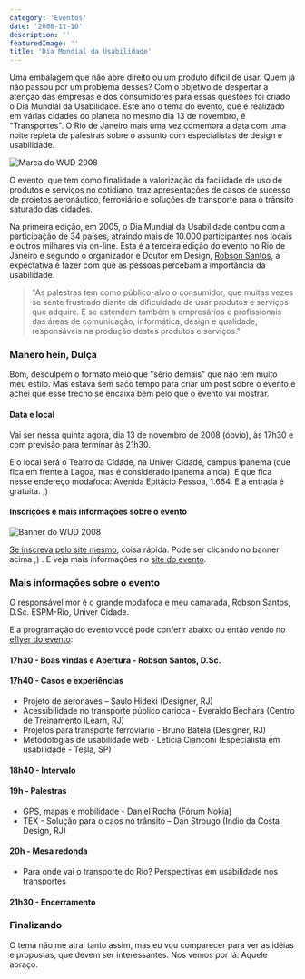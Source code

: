```yaml
---
category: 'Eventos'
date: '2008-11-10'
description: ''
featuredImage: ''
title: 'Dia Mundial da Usabilidade'
---
```


Uma embalagem que não abre direito ou um produto difícil de usar. Quem já não passou por um problema desses? Com o objetivo de despertar a atenção das empresas e dos consumidores para essas questões foi criado o Dia Mundial da Usabilidade. Este ano o tema do evento, que é realizado em várias cidades do planeta no mesmo dia 13 de novembro, é "Transportes". O Rio de Janeiro mais uma vez comemora a data com uma noite repleta de palestras sobre o assunto com especialistas de design e usabilidade.

![Marca do WUD 2008](/assets/images/posts/marca-wud.gif)

O evento, que tem como finalidade a valorização da facilidade de uso de produtos e serviços no cotidiano, traz apresentações de casos de sucesso de projetos aeronáutico, ferroviário e soluções de transporte para o trânsito saturado das cidades.

Na primeira edição, em 2005, o Dia Mundial da Usabilidade contou com a participação de 34 países, atraindo mais de 10.000 participantes nos locais e outros milhares via on-line. Esta é a terceira edição do evento no Rio de Janeiro e segundo o organizador e Doutor em Design, [Robson Santos](http://interfaceando.blogspot.com/), a expectativa é fazer com que as pessoas percebam a importância da usabilidade.

> "As palestras tem como público-alvo o consumidor, que muitas vezes se sente frustrado diante da dificuldade de usar produtos e serviços que adquire. E se estendem também a empresários e profissionais das áreas de comunicação, informática, design e qualidade, responsáveis na produção destes produtos e serviços."

### Manero hein, Dulça

Bom, desculpem o formato meio que "sério demais" que não tem muito meu estilo. Mas estava sem saco tempo para criar um post sobre o evento e achei que esse trecho se encaixa bem pelo que o evento vai mostrar.

#### Data e local

Vai ser nessa quinta agora, dia 13 de novembro de 2008 (óbvio), às 17h30 e com previsão para terminar às 21h30.

E o local será o Teatro da Cidade, na Univer Cidade, campus Ipanema (que fica em frente à Lagoa, mas é considerado Ipanema ainda). E que fica nesse endereço modafoca: Avenida Epitácio Pessoa, 1.664. E a entrada é gratuita. ;)

#### Inscrições e mais informações sobre o evento

![Banner do WUD 2008](/assets/images/posts/banner-wud2008.jpg)

[Se inscreva pelo site mesmo](http://www.ilearn.com.br/wud/), coisa rápida. Pode ser clicando no banner acima ;) . E veja mais informações no [site do evento](http://wudrj.com.br).

### Mais informações sobre o evento

O responsável mor é o grande modafoca e meu camarada, Robson Santos, D.Sc. ESPM-Rio, Univer Cidade.

E a programação do evento você pode conferir abaixo ou então vendo no [eflyer do evento](/assets/images/posts/eflyer-wudrj.jpg):

#### 17h30 - Boas vindas e Abertura - Robson Santos, D.Sc.

#### 17h40 - Casos e experiências

- Projeto de aeronaves – Saulo Hideki (Designer, RJ)
- Acessibilidade no transporte público carioca - Everaldo Bechara (Centro de Treinamento iLearn, RJ)
- Projetos para transporte ferroviário - Bruno Batela (Designer, RJ)
- Metodologias de usabilidade web - Letícia Cianconi (Especialista em usabilidade - Tesla, SP)

#### 18h40 - Intervalo

#### 19h - Palestras

- GPS, mapas e mobilidade - Daniel Rocha (Fórum Nokia)
- TEX - Solução para o caos no trânsito – Dan Strougo (Indio da Costa Design, RJ)

#### 20h - Mesa redonda

- Para onde vai o transporte do Rio? Perspectivas em usabilidade nos transportes

#### 21h30 - Encerramento

### Finalizando

O tema não me atrai tanto assim, mas eu vou comparecer para ver as idéias e propostas, que devem ser interessantes. Nos vemos por lá. Aquele abraço.
